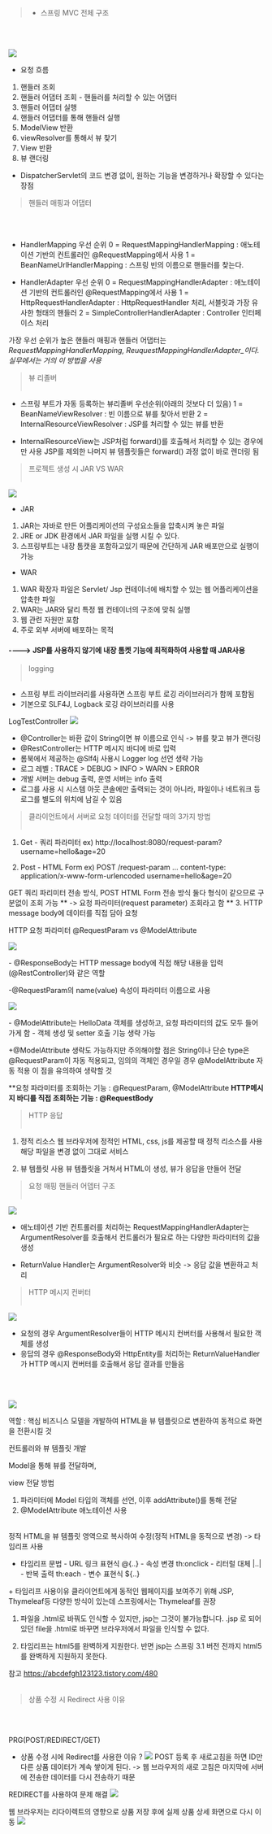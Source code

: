 
> * 스프링 MVC 전체 구조

<br></br>

![](https://velog.velcdn.com/images/bony9728/post/4f3c0a2c-9fd7-46cf-b841-83163a3d653b/image.png)

* 요청 흐름

1. 핸들러 조회
2. 핸들러 어댑터 조회 - 핸들러를 처리할 수 있는 어댑터
3. 핸들러 어댑터 실행
4. 핸들러 어댑터를 통해 핸들러 실행
5. ModelView 반환
6. viewResolver를 통해서 뷰 찾기
7. View 반환
8. 뷰 랜더링


* DispatcherServlet의 코드 변경 없이, 원하는 기능을 변경하거나 확장할 수 있다는 장점

> 핸들러 매핑과 어댑터 

<br></br>


* HandlerMapping 우선 순위
0 = RequestMappingHandlerMapping : 애노테이션 기반의 컨트롤러인 @RequestMapping에서 사용
1 = BeanNameUrlHandlerMapping : 스프링 빈의 이름으로 핸들러를 찾는다.

* HandlerAdapter 우선 순위
0 = RequestMappingHandlerAdapter : 애노테이션 기반의 컨트롤러인 @RequestMapping에서 사용
1 = HttpRequestHandlerAdapter : HttpRequestHandler 처리, 서블릿과 가장 유사한 형태의 핸들러
2 = SimpleControllerHandlerAdapter : Controller 인터페이스 처리

가장 우선 순위가 높은 핸들러 매핑과 핸들러 어댑터는 _RequestMappingHandlerMapping, ReuquestMappingHandlerAdapter_이다. 실무에서는 거의 이 방법을 사용_

>  뷰 리졸버
<br></br>


* 스프링 부트가 자동 등록하는 뷰리졸버 우선순위(아래의 것보다 더 있음)
1 = BeanNameViewResolver : 빈 이름으로 뷰를 찾아서 반환
2 = InternalResourceViewResolver : JSP를 처리할 수 있는 뷰를 반환


* InternalResourceView는 JSP처럼 forward()를 호출해서 처리할 수 있는 경우에만 사용
JSP를 제외한 나머지 뷰 템플릿들은 forward() 과정 없이 바로 렌더링 됨


>  프로젝트 생성 시 JAR VS WAR
>  <br></br>


![](https://velog.velcdn.com/images/bony9728/post/c33fb7a7-7783-47d2-80cc-374a4c60d646/image.png)

* JAR
1. JAR는 자바로 만든 어플리케이션의 구성요소들을 압축시켜 놓은 파일
2. JRE or JDK 환경에서 JAR 파일을 실행 시킬 수 있다.
3. 스프링부트는 내장 톰캣을 포함하고있기 때문에 간단하게 JAR 배포만으로 실행이 가능

* WAR

1. WAR 확장자 파일은 Servlet/ Jsp 컨테이너에 배치할 수 있는 웹 어플리케이션을 압축한 파일
2. WAR는 JAR와 달리 특정 웹 컨테이너의 구조에 맞춰 실행
3. 웹 관련 자원만 포함
4. 주로 외부 서버에 배포하는 목적


#### ----> JSP를 사용하지 않기에 내장 톰켓 기능에 최적화하여 사용할 때 JAR사용

> logging
<br></br>


* 스프링 부트 라이브러리를 사용하면 스프링 부트 로깅 라이브러리가 함께 포함됨
* 기본으로 SLF4J, Logback 로깅 라이브러리를 사용

LogTestController
![](https://velog.velcdn.com/images/bony9728/post/4c00f748-41a1-4e69-b010-28e5cd343baf/image.png)

* @Controller는 바환 값이 String이면 뷰 이름으로 인식 -> 뷰를 찾고 뷰가 랜더링
* @RestController는 HTTP 메시지 바디에 바로 입력 
* 롬북에서 제공하는 @Slf4j 사용시 Logger log 선언 생략 가능
* 로그 레벨 : TRACE > DEBUG > INFO > WARN > ERROR
* 개발 서버는 debug 출력, 운영 서버는 info 출력
* 로그를 사용 시 시스템 아웃 콘솔에만 출력되는 것이 아니라, 파일이나 네트워크 등 로그를 별도의 위치에 남길 수 있음

> 클라이언트에서 서버로 요청 데이터를 전달할 때의 3가지 방법
> <br></br>


1. Get - 쿼리 파라미터
ex) http://localhost:8080/request-param?username=hello&age=20

2. Post - HTML Form
ex)
POST /request-param ...
content-type: application/x-www-form-urlencoded
username=hello&age=20

GET 쿼리 파리미터 전송 방식, POST HTML Form 전송 방식 둘다 형식이 같으므로 구분없이 조회 가능
**
-> 요청 파라미터(request parameter) 조회라고 함
**
3. HTTP message body에 데이터를 직접 담아 요청

HTTP 요청 파라미터 
 @RequestParam vs @ModelAttribute

![](https://velog.velcdn.com/images/bony9728/post/b9cac487-d03a-412c-bac4-f237e586adab/image.png)

\- @ResponseBody는 HTTP message body에 직접 해당 내용을 입력
 (@RestController)와 같은 역할
 
\-@RequestParam의 name(value) 속성이 파라미터 이름으로 사용

![](https://velog.velcdn.com/images/bony9728/post/2a672fc1-f6bc-4897-b746-a25cf1376173/image.png)

\- @ModelAttribute는 HelloData 객체를 생성하고, 요청 파라미터의 값도 모두 들어가게 함
\- 객체 생성 및 setter 호출 기능 생략 가능

\+@ModelAttribute 생략도 가능하지만 주의해야할 점은 String이나 단순 type은 @RequestParam이 자동 적용되고, 임의의 객체인 경우일 경우 @ModelAttribute 자동 적용 이 점을 유의하여 생략할 것


**요청 파라미터를 조회하는 기능 : @RequestParam, @ModelAttribute
**HTTP메시지 바디를 직접 조회하는 기능 : @RequestBody**

> HTTP 응답
<br></br>

1. 정적 리소스
웹 브라우저에 정적인 HTML, css, js를 제공할 때 정적 리소스를 사용
해당 파일을 변경 없이 그대로 서비스

2. 뷰 템플릿 사용
뷰 템플릿을 거쳐서 HTML이 생성, 뷰가 응답을 만들어 전달

> 요청 매핑 핸들러 어뎁터 구조
<br></br>

![](https://velog.velcdn.com/images/bony9728/post/0969325e-e08a-4568-ab54-8f68d3d73d8e/image.png)
* 애노테이션 기반 컨트롤러를 처리하는 RequestMappingHandlerAdapter는 ArgumentResolver를 호출해서 컨트롤러가 필요로 하는 다양한 파라미터의 값을 생성

* ReturnValue Handler는 ArgumentResolver와 비슷 -> 응답 값을 변환하고 처리

> HTTP 메시지 컨버터
<br></br>

![](https://velog.velcdn.com/images/bony9728/post/6806b91f-b61e-4933-a320-e825e7188d5f/image.png)

* 요청의 경우 ArgumentResolver들이 HTTP 메시지 컨버터를 사용해서 필요한 객체를 생성
* 응답의 경우 @ResponseBody와 HttpEntity를 처리하는 ReturnValueHandler가 HTTP 메시지 컨버터를 호출해서 응답 결과를 만들음

<br></br>


![](https://velog.velcdn.com/images/bony9728/post/3dad5abe-d05b-48e5-ae14-853dfc526d58/image.png)

역할 : 핵심 비즈니스 모델을 개발하여 HTML을 뷰 템플릿으로 변환하여 동적으로 화면을 전환시킬 것

컨트롤러와 뷰 템플릿 개발

Model을 통해 뷰를 전달하며,

view 전달 방법
1. 파라미터에 Model 타입의 객체를 선언, 이후 addAttribute()를 통해 전달
2. @ModelAttribute 애노테이션 사용
<br></br>

정적 HTML을 뷰 템플릿 영역으로 복사하여 수정(정적 HTML을 동적으로 변경) -> 타임리프 사용

* 타임리프 문법
\- URL 링크 표현식 @{..}
\- 속성 변경 th:onclick
\- 리터럴 대체 |..|
\- 반복 출력 th:each
\- 변수 표현식 ${..}


\+ 타임리프 사용이유
클라이언트에게 동적인 웹페이지를 보여주기 위해 JSP, Thymeleaf등 다양한 방식이 있는데 스프링에서는 Thymeleaf를 권장 

1. 파일을 .html로 바꿔도 인식할 수 있지만, jsp는 그것이 불가능합니다. .jsp 로 되어있던 file을 .html로 바꾸면 브라우저에서 파일을 인식할 수 없다.

2. 타임리프는 html5를 완벽하게 지원한다. 반면 jsp는 스프링 3.1 버전 전까지 html5를 완벽하게 지원하지 못한다.

참고 https://abcdefgh123123.tistory.com/480
<br></br>

>  상품 수정 시 Redirect 사용 이유

<br></br>

PRG(POST/REDIRECT/GET)

* 상품 수정 시에 Redirect를 사용한 이유 ?
![](https://velog.velcdn.com/images/bony9728/post/b48547cd-651f-40b0-8d7e-7be832e2bcb7/image.png)
POST 등록 후 새로고침을 하면 ID만 다른 상품 데이터가 계속 쌓이게 된다.
-> 웹 브라우저의 새로 고침은 마지막에 서버에 전송한 데이터를 다시 전송하기 때문


REDIRECT를 사용하여 문제 해결
![](https://velog.velcdn.com/images/bony9728/post/7eaf9370-e8ad-49a7-911a-8483da45cbb1/image.png)

웹 브라우저는 리다이렉트의 영향으로 상품 저장 후에 실제 상품 상세 화면으로 다시 이동
![](https://velog.velcdn.com/images/bony9728/post/0d627b2d-2904-4f37-85c7-33fd93b62aea/image.png)

